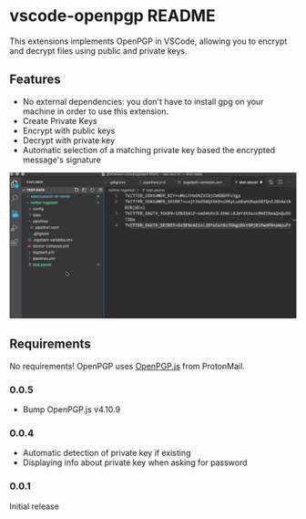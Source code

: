 # vscode-openpgp README

This extensions implements OpenPGP in VSCode, allowing you to encrypt and decrypt files using public and private keys.

## Features

- No external dependencies: you don't have to install gpg on your machine in order to use this extension.
- Create Private Keys
- Encrypt with public keys
- Decrypt with private key
- Automatic selection of a matching private key based the encrypted message's signature

![VSCode OpenPGP](images/vscode-openpgp.gif)

## Requirements

No requirements! OpenPGP uses [OpenPGP.js](https://openpgpjs.org/) from ProtonMail.

### 0.0.5

- Bump OpenPGP.js v4.10.9

### 0.0.4

- Automatic detection of private key if existing
- Displaying info about private key when asking for password


### 0.0.1

Initial release 

